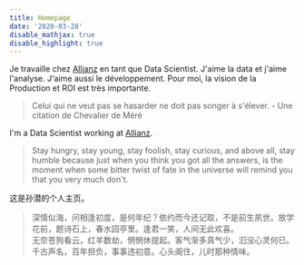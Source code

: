 ```yaml
---
title: Homepage
date: '2020-03-28'
disable_mathjax: true
disable_highlight: true
---
```


Je travaille chez [Allianz](https://www.allianz.fr/) en tant que Data Scientist. J'aime la data et j'aime l'analyse. J'aime aussi le développement. Pour moi, la vision de la Production et ROI est très importante.
> Celui qui ne veut pas se hasarder ne doit pas songer à s'élever. - Une citation de Chevalier de Méré

I'm a Data Scientist working at [Allianz](https://www.allianz.fr/).

> Stay hungry, stay young, stay foolish, stay curious, and above all, stay humble because just when you think you got all the answers, is the moment when some bitter twist of fate in the universe will remind you that you very much don't.

这是孙潜的个人主页。

> 深情似海，问相逢初度，是何年纪？依约而今还记取，不是前生夙世。放学花前，题诗石上，春水园亭里。逢君一笑，人间无此欢喜。  
> 无奈苍狗看云，红羊数劫，惘惘休提起。客气渐多真气少，汩没心灵何已。千古声名，百年担负，事事违初意。心头阁住，儿时那种情味。




<script type="text/javascript" id="clustrmaps" src="//cdn.clustrmaps.com/map_v2.js?d=779flWER9ePBEmCwSBGmsNamIlYtGiksN8lzyiGWfGA&cl=ffffff&w=a"></script>